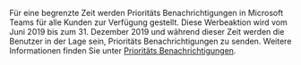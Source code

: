 Für eine begrenzte Zeit werden Prioritäts Benachrichtigungen in Microsoft Teams für alle Kunden zur Verfügung gestellt. Diese Werbeaktion wird vom Juni 2019 bis zum 31. Dezember 2019 und während dieser Zeit werden die Benutzer in der Lage sein, Prioritäts Benachrichtigungen zu senden. Weitere Informationen finden Sie unter [Prioritäts Benachrichtigungen](../teams-add-on-licensing/pri-message.md). 